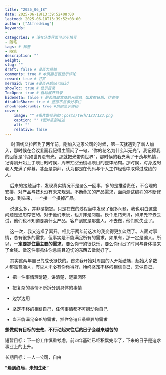 ```yaml
---
title: "2025_06_18"
date: 2025-06-18T13:39:52+08:00
lastmod: 2025-06-18T13:39:52+08:00
author: ["AlfredNing"]
keywords: 
- 
categories: # 没有分类界面可以不填写
- 随笔
tags: # 标签
- 随笔
description: ""
weight:
slug: ""
draft: false # 是否为草稿
comments: true # 本页面是否显示评论
reward: true # 打赏
mermaid: true #是否开启mermaid
showToc: true # 显示目录
TocOpen: true # 自动展开目录
hidemeta: false # 是否隐藏文章的元信息，如发布日期、作者等
disableShare: true # 底部不显示分享栏
showbreadcrumbs: true #顶部显示路径
cover:
    image: "" #图片路径例如：posts/tech/123/123.png
    caption: "" #图片底部描述
    alt: ""
    relative: false
---
```


     时间线又拉回到了两年前，刚加入这家公司的时候，第一天就遇到了新人加入，那时候在会议里面我记得主管问了一句，“你的花名为什么叫无光”，我记得我的回答是“假如世界没有光，那就把光带向世界”，那时候的我充满了干劲与热情，记得刚开始上手项目的时候，周末抽空去梳理项目的整体结构。那时候，对身边的老人充满了仰慕，甚至是崇拜，认为都是在代码与个人工作经验中取得过成绩的人。

    后来的接触当中，发现真实情况不是这么一回事，多的是推诿责任，不合理的安排，对产品与技术没有未来规划。不断叠加的产品需求，面向测试编程的不断修bug。到头来，一个接一个换掉产品。

    说这么多，并非是抱怨。只是在做的过程当中发现了很多问题，我也明白这些问题是通用存在的。对于他们来说，也并非是问题。换个思路来讲，如果先不去尝试，他们也不知道要卖什么产品，客户到底是那些人，不去做，他们就失业了。

    这一次，我又选择了离开。相比于两年前这次的我变得更加淡然了。人面对事情，总有很多的需求，但事实是不能满足所有的需求，如果有，那一定是骗人。所以，一**定要抓住最主要的需求**，要么你干的很快乐，要么你付出了时间与身体换来了金钱。做这件事抓住你急需且迫切的东西去做就好了。

    其实这两年自己的成长挺快的。首先我开始对周围的人开始祛魅，起始大多数人都是普通人，有些人未必有你做得好。始终坚定不移的相信自己，去做自己。

- 把一件事情理清楚，讲清楚，逻辑闭环

- 把复杂的事情不断拆分到具体的事情

- 边学边用

- 坚定不移的相信自己，任何事情都不可撼动你自己

- 当不能满足全部的需求，抓住急迫且最重要的需求

**想做就有目标的去做，不行动起来往后的日子会越来越苦的**

短暂目标：下一份工作慎重考虑，前四年基础已经积累完毕了，下来的日子是追求事业上的上升。

长期目标：一人一公司，自由

**”焉到终局，未知生死“**
